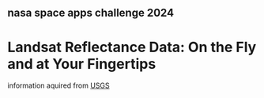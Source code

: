 ## nasa space apps challenge 2024
# Landsat Reflectance Data: On the Fly and at Your Fingertips

information aquired from [USGS](https://www.usgs.gov/landsat-missions)

